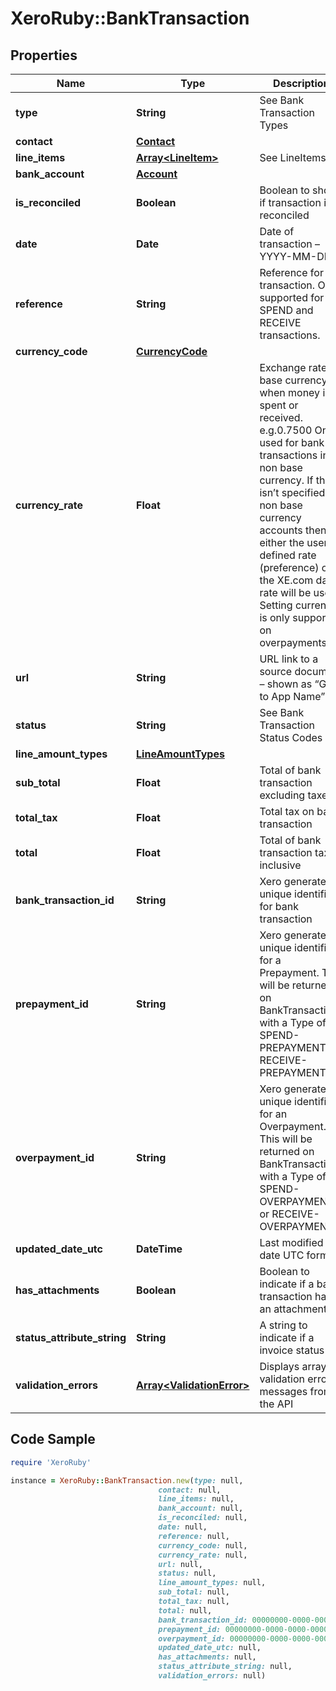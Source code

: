 # XeroRuby::BankTransaction

## Properties

Name | Type | Description | Notes
------------ | ------------- | ------------- | -------------
**type** | **String** | See Bank Transaction Types | 
**contact** | [**Contact**](Contact.md) |  | 
**line_items** | [**Array&lt;LineItem&gt;**](LineItem.md) | See LineItems | 
**bank_account** | [**Account**](Account.md) |  | 
**is_reconciled** | **Boolean** | Boolean to show if transaction is reconciled | [optional] 
**date** | **Date** | Date of transaction – YYYY-MM-DD | [optional] 
**reference** | **String** | Reference for the transaction. Only supported for SPEND and RECEIVE transactions. | [optional] 
**currency_code** | [**CurrencyCode**](CurrencyCode.md) |  | [optional] 
**currency_rate** | **Float** | Exchange rate to base currency when money is spent or received. e.g.0.7500 Only used for bank transactions in non base currency. If this isn’t specified for non base currency accounts then either the user-defined rate (preference) or the XE.com day rate will be used. Setting currency is only supported on overpayments. | [optional] 
**url** | **String** | URL link to a source document – shown as “Go to App Name” | [optional] 
**status** | **String** | See Bank Transaction Status Codes | [optional] 
**line_amount_types** | [**LineAmountTypes**](LineAmountTypes.md) |  | [optional] 
**sub_total** | **Float** | Total of bank transaction excluding taxes | [optional] 
**total_tax** | **Float** | Total tax on bank transaction | [optional] 
**total** | **Float** | Total of bank transaction tax inclusive | [optional] 
**bank_transaction_id** | **String** | Xero generated unique identifier for bank transaction | [optional] 
**prepayment_id** | **String** | Xero generated unique identifier for a Prepayment. This will be returned on BankTransactions with a Type of SPEND-PREPAYMENT or RECEIVE-PREPAYMENT | [optional] 
**overpayment_id** | **String** | Xero generated unique identifier for an Overpayment. This will be returned on BankTransactions with a Type of SPEND-OVERPAYMENT or RECEIVE-OVERPAYMENT | [optional] 
**updated_date_utc** | **DateTime** | Last modified date UTC format | [optional] 
**has_attachments** | **Boolean** | Boolean to indicate if a bank transaction has an attachment | [optional] 
**status_attribute_string** | **String** | A string to indicate if a invoice status | [optional] 
**validation_errors** | [**Array&lt;ValidationError&gt;**](ValidationError.md) | Displays array of validation error messages from the API | [optional] 

## Code Sample

```ruby
require 'XeroRuby'

instance = XeroRuby::BankTransaction.new(type: null,
                                 contact: null,
                                 line_items: null,
                                 bank_account: null,
                                 is_reconciled: null,
                                 date: null,
                                 reference: null,
                                 currency_code: null,
                                 currency_rate: null,
                                 url: null,
                                 status: null,
                                 line_amount_types: null,
                                 sub_total: null,
                                 total_tax: null,
                                 total: null,
                                 bank_transaction_id: 00000000-0000-0000-0000-000000000000,
                                 prepayment_id: 00000000-0000-0000-0000-000000000000,
                                 overpayment_id: 00000000-0000-0000-0000-000000000000,
                                 updated_date_utc: null,
                                 has_attachments: null,
                                 status_attribute_string: null,
                                 validation_errors: null)
```


